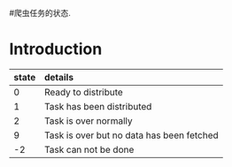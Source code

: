 #爬虫任务的状态.

# Introduction #

|state|details|
|:----|:------|
|0    |Ready to distribute|
|1    |Task has been distributed|
|2    |Task is over normally|
|9    |Task is over but no data has been fetched|
|-2   |Task can not be done|
